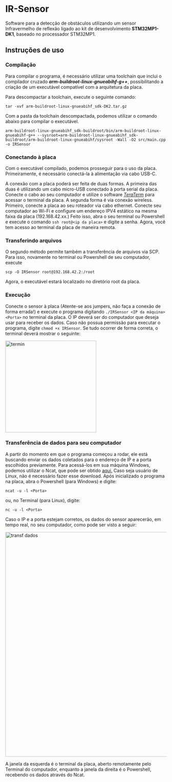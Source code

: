 # IR-Sensor
Software para a detecção de obstáculos utilizando um sensor Infravermelho de reflexão ligado ao kit de desenvolvimento **STM32MP1-DK1**, baseado no processador STM32MP1.

## Instruções de uso

### Compilação
Para compilar o programa, é necessário utilizar uma toolchain que inclui o compilador cruzado _**arm-buildroot-linux-gnueabihf-g++**_, possibilitando a criação de um executável compatível com a arquitetura da placa. 

Para descompactar a toolchain, execute o seguinte comando:

```
tar -xvf arm-buildroot-linux-gnueabihf_sdk-DK2.tar.gz
```

Com a pasta da toolchain descompactada, podemos utilizar o comando abaixo para compilar o executável.
```
arm-buildroot-linux-gnueabihf_sdk-buildroot/bin/arm-buildroot-linux-gnueabihf-g++ --sysroot=arm-buildroot-linux-gnueabihf_sdk-buildroot/arm-buildroot-linux-gnueabihf/sysroot -Wall -O2 src/main.cpp -o IRSensor
```

### Conectando à placa

Com o executável compilado, podemos prosseguir para o uso da placa. Primeiramente, é necessário conectá-la à alimentação via cabo USB-C. 

A conexão com a placa poderá ser feita de duas formas. A primeira das duas é utilizando um cabo micro-USB conectado à porta serial da placa. Conecte o cabo ao seu computador e utilize o software <a href="https://teratermproject.github.io/index-en.html"> _TeraTerm_</a> para acessar o terminal da placa.
A segunda forma é via conexão wireless. Primeiro, conecte a placa ao seu roteador via cabo ethernet. Conecte seu computador ao Wi-Fi e configure um endereço IPV4 estático na mesma faixa da placa (192.168.42.xx.)
Feito isso, abra o seu terminal ou Powershell e execute o comando `ssh root@<ip da placa>` e digite a senha. Agora, você tem acesso ao terminal da placa de maneira remota.

### Transferindo arquivos

O segundo método permite também a transferência de arquivos via SCP. Para isso, novamente no terminal ou Powershell de seu computador, execute 
```
scp -O IRSensor root@192.168.42.2:/root
```

Agora, o executável estará localizado no diretório root da placa. 

### Execução

Conecte o sensor à placa (Atente-se aos jumpers, não faça a conexão de forma errada!) e execute o programa digitando ``./IRSensor <IP da máquina> <Porta>`` no terminal da placa. O IP deverá ser do computador que deseja usar para receber os dados. Caso não possua permissão para executar o programa, digite `chmod +x IRSensor`. Se tudo ocorrer de forma correta, o terminal deverá mostrar o seguinte:

<img width="284" height="286" alt="termin" src="https://github.com/user-attachments/assets/fb08d150-3043-4b72-867c-5ed4af776431" />

### Transferência de dados para seu computador

A partir do momento em que o programa começou a rodar, ele está buscando enviar os dados coletados para o endereço de IP e a porta escolhidos previamente. Para acessá-los em sua máquina Windows, podemos utilizar o Ncat, que pode ser obtido <a href="https://nmap.org/ncat/"> aqui.</a> Caso seja usuário de Linux, não é necessário fazer esse download. Após inicializado o programa na placa, abra o Powershell (para Windows) e digite:
```
ncat -u -l <Porta>
```
ou, no Terminal (para Linux), digite:
```
nc -u -l <Porta>
```
Caso o IP e a porta estejam corretos, os dados do sensor aparecerão, em tempo real, no seu computador, como pode ser visto a seguir:

<img width="921" height="700" alt="transf dados" src="https://github.com/user-attachments/assets/f141b3eb-a86a-4a8e-a048-75747535ca85" />

A janela da esquerda é o terminal da placa, aberto remotamente pelo Terminal do computador, enquanto a janela da direita é o Powershell, recebendo os dados através do Ncat.
